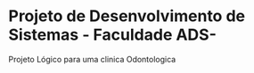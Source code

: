 # Projeto de Desenvolvimento de Sistemas - Faculdade ADS-
 Projeto Lógico para uma clinica Odontologica
